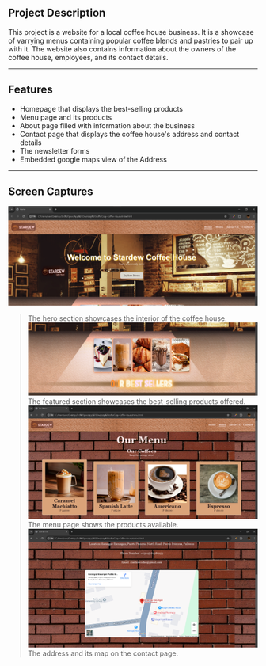## Project Description
This project is a website for a local coffee house business. 
It is a showcase of varrying menus containing popular coffee blends 
and pastries to pair up with it. The website also contains 
information about the owners of the coffee house, employees, 
and its contact details.

---

## Features
- Homepage that displays the best-selling products
- Menu page and its products
- About page filled with information about the business
- Contact page that displays the coffee house's address and contact details
- The newsletter forms
- Embedded google maps view of the Address

---

## Screen Captures
![Hero](HERO.png)
> The hero section showcases the interior of the coffee house.
![Featured](FEATURED.png)
> The featured section showcases the best-selling products offered.
![Menu](MENU.png)
> The menu page shows the products available.
![Map](MAP.png)
> The address and its map on the contact page.